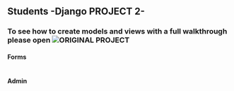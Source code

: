 ## **Students -Django PROJECT 2-**

### To see how to create models and views with a full walkthrough please open ![ORIGINAL PROJECT](https://github.com/abdulrahman102/Django2-students)

#### **Forms**  
![]()  
![]()  
![]()  
![]()  
![]()  


  
#### **Admin**  
![]()  
![]()  
![]()  
![]()  




